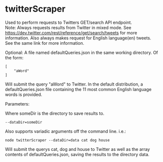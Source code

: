 # twitterScraper
Used to perform requests to Twitters GET/search API endpoint.  
Note: Always requests results from Twitter in mixed mode. See <https://dev.twitter.com/rest/reference/get/search/tweets>
for more information. Also always makes request for English language(en) tweets. See the same link
for more information.

Optional:
A file named defaultQueries.json in the same working directory. 
Of the form:
```
[
    "aWord"
]
```
Will submit the query "aWord" to Twitter. In the default distribution, a defaultQueries.json
file containing the 11 most common English language words is provided.

Parameters:

Where someDir is the directory to save results to.
```
--dataDir=someDir
```

Also supports variadic arguments off the command line. i.e.:
```
node twitterScraper --dataDir=data cat dog house
```
Will submit the querys cat, dog and house to Twitter as well as the array contents of defaultQueries.json, saving the results
to the directory data.
